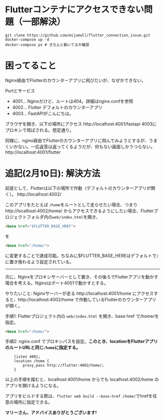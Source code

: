# Flutterコンテナにアクセスできない問題（一部解決）

```shell
git clone https://github.com/mijumall/flutter_connection_issue.git
docker-compose up -d
docker-compose ps # きちんと動いてるか確認
```

# 困ってること
Nginx経由でFlutterのカウンターアプリに飛びたいが、なぜかできない。


Portとサービス
* 4001... Nginxだけど、ルートは404。詳細はnginx.confを参照
* 4002... Flutter デフォルトのカウンターアプリ
* 4003... FastAPIがこんにちは。

ブラウザを開き、以下の場所にアクセス
http://localhost:4001/fastapi
4003にプロキシで飛ばされる。想定通り。

同様に、nginx経由でFlutterのカウンターアプリに飛んでみようとするが、うまくいかない。一応返答は返ってくるようだが、何もない画面しかうつらない。
http://localhost:4001/flutter 

# 追記(2月10日): 解決方法
前提として、Flutterは以下の場所で作動（デフォルトのカウンターアプリが開く）。
http://localhost:4002/

このアプリをたとえば `/home`をルートとして走らせたい場合、つまり
http://localhost:4002/home/
からアクセスできるようにしたい場合、Flutterプロジェクトフォルダ内の`web/index.html`を開き、  
```html
<base href="$FLUTTER_BASE_HREF">
```
を
```html
<base href="/home/">
```
に変更することで達成可能。ちなみに$FLUTTER_BASE_HEREはデフォルトで`/`に置き換わるよう設定されている。

___ 

次に、Nginxをプロキシサーバーとして置き、その後ろでFlutterアプリを動かす場合を考える。Nginxはポート4001で動かすとする。

やりたいこと:
Nginxサーバーが走る http://localhost:4001/home にアクセスすると、http://localhost:4002/home で作動しているFlutterのカウンターアプリが開く。

手順1: 
Flutterプロジェクト内の `web/index.html` を開き、base href で/home/を指定。
```html
<base href="/home/">
```

手順2:
nginx.conf でプロキシパスを設定。__このとき、locationをFlutterアプリのルートURLと同じ`/home`に指定する。__
```
	listen 4001; 
	location /home {
		proxy_pass http://flutter:4002/home/;
	}
```

以上の手順を踏むと、localhost:4001/home からでも localhost:4002/home のアプリを開けるようになる。

アプリをビルドする際は、`flutter web build --base-href /home/`でhrefを任意の場所に指定できる。

__マリーさん、アドバイスありがとうございます!__
